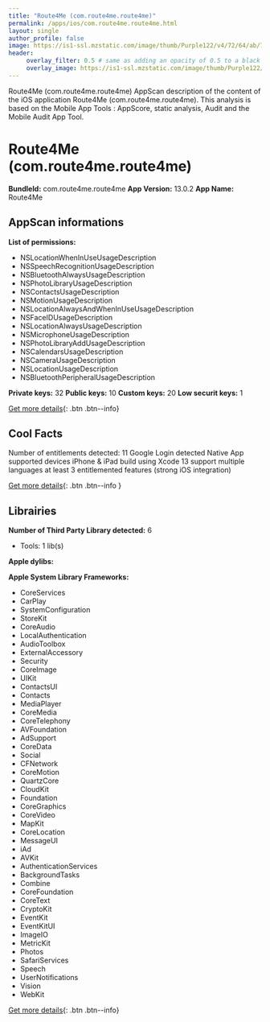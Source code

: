 ```yaml
---
title: "Route4Me (com.route4me.route4me)"
permalink: /apps/ios/com.route4me.route4me.html
layout: single
author_profile: false
image: https://is1-ssl.mzstatic.com/image/thumb/Purple122/v4/72/64/ab/7264ab91-8f5d-0e97-86bf-3c1f4a3fd6ab/AppIcon-1x_U007emarketing-0-10-0-85-220.png/512x512bb.jpg
header: 
     overlay_filter: 0.5 # same as adding an opacity of 0.5 to a black background
     overlay_image: https://is1-ssl.mzstatic.com/image/thumb/Purple122/v4/72/64/ab/7264ab91-8f5d-0e97-86bf-3c1f4a3fd6ab/AppIcon-1x_U007emarketing-0-10-0-85-220.png/512x512bb.jpg
---
```

Route4Me (com.route4me.route4me) AppScan description of the content of the iOS application Route4Me (com.route4me.route4me). This analysis is based on the Mobile App Tools : AppScore, static analysis, Audit and the Mobile Audit App Tool.

# Route4Me (com.route4me.route4me)

**BundleId:** com.route4me.route4me
**App Version:** 13.0.2
**App Name:** Route4Me


## AppScan informations 

**List of permissions:** 
- NSLocationWhenInUseUsageDescription
- NSSpeechRecognitionUsageDescription
- NSBluetoothAlwaysUsageDescription
- NSPhotoLibraryUsageDescription
- NSContactsUsageDescription
- NSMotionUsageDescription
- NSLocationAlwaysAndWhenInUseUsageDescription
- NSFaceIDUsageDescription
- NSLocationAlwaysUsageDescription
- NSMicrophoneUsageDescription
- NSPhotoLibraryAddUsageDescription
- NSCalendarsUsageDescription
- NSCameraUsageDescription
- NSLocationUsageDescription
- NSBluetoothPeripheralUsageDescription
  
  
**Private keys:** 32
**Public keys:** 10
**Custom keys:** 20
**Low securit keys:** 1
  
[Get more details](/pricing.html){: .btn .btn--info}

## Cool Facts

Number of entitlements detected: 11
Google Login detected
Native App
supported devices iPhone & iPad
build using Xcode 13
support multiple languages
at least 3 entitlemented features (strong iOS integration)
  
[Get more details](/pricing.html){: .btn .btn--info }

## Librairies 
**Number of Third Party Library detected:** 6
- Tools: 1 lib(s)


**Apple dylibs:**


**Apple System Library Frameworks:**
- CoreServices
- CarPlay
- SystemConfiguration
- StoreKit
- CoreAudio
- LocalAuthentication
- AudioToolbox
- ExternalAccessory
- Security
- CoreImage
- UIKit
- ContactsUI
- Contacts
- MediaPlayer
- CoreMedia
- CoreTelephony
- AVFoundation
- AdSupport
- CoreData
- Social
- CFNetwork
- CoreMotion
- QuartzCore
- CloudKit
- Foundation
- CoreGraphics
- CoreVideo
- MapKit
- CoreLocation
- MessageUI
- iAd
- AVKit
- AuthenticationServices
- BackgroundTasks
- Combine
- CoreFoundation
- CoreText
- CryptoKit
- EventKit
- EventKitUI
- ImageIO
- MetricKit
- Photos
- SafariServices
- Speech
- UserNotifications
- Vision
- WebKit


  
[Get more details](/pricing.html){: .btn .btn--info}

